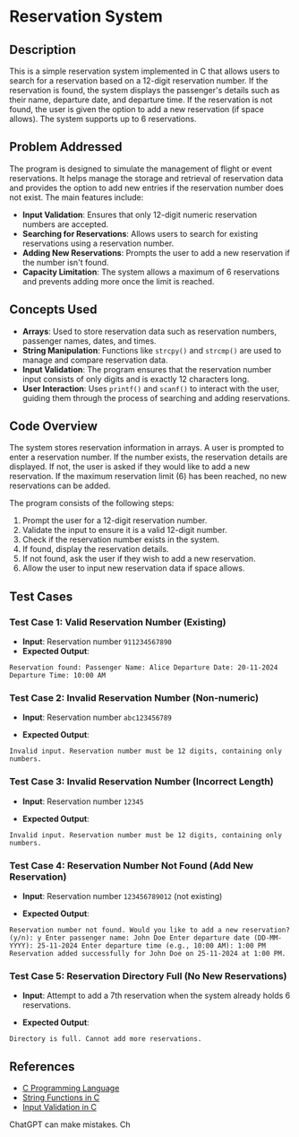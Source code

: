 # Reservation System

## Description

This is a simple reservation system implemented in C that allows users to search for a reservation based on a 12-digit reservation number. If the reservation is found, the system displays the passenger's details such as their name, departure date, and departure time. If the reservation is not found, the user is given the option to add a new reservation (if space allows). The system supports up to 6 reservations.

## Problem Addressed

The program is designed to simulate the management of flight or event reservations. It helps manage the storage and retrieval of reservation data and provides the option to add new entries if the reservation number does not exist. The main features include:

- **Input Validation**: Ensures that only 12-digit numeric reservation numbers are accepted.
- **Searching for Reservations**: Allows users to search for existing reservations using a reservation number.
- **Adding New Reservations**: Prompts the user to add a new reservation if the number isn't found.
- **Capacity Limitation**: The system allows a maximum of 6 reservations and prevents adding more once the limit is reached.

## Concepts Used

- **Arrays**: Used to store reservation data such as reservation numbers, passenger names, dates, and times.
- **String Manipulation**: Functions like `strcpy()` and `strcmp()` are used to manage and compare reservation data.
- **Input Validation**: The program ensures that the reservation number input consists of only digits and is exactly 12 characters long.
- **User Interaction**: Uses `printf()` and `scanf()` to interact with the user, guiding them through the process of searching and adding reservations.

## Code Overview

The system stores reservation information in arrays. A user is prompted to enter a reservation number. If the number exists, the reservation details are displayed. If not, the user is asked if they would like to add a new reservation. If the maximum reservation limit (6) has been reached, no new reservations can be added.

The program consists of the following steps:
1. Prompt the user for a 12-digit reservation number.
2. Validate the input to ensure it is a valid 12-digit number.
3. Check if the reservation number exists in the system.
4. If found, display the reservation details.
5. If not found, ask the user if they wish to add a new reservation.
6. Allow the user to input new reservation data if space allows.

## Test Cases

### Test Case 1: Valid Reservation Number (Existing)
- **Input**: Reservation number `911234567890`
- **Expected Output**: 

```
Reservation found: Passenger Name: Alice Departure Date: 20-11-2024 Departure Time: 10:00 AM
```

### Test Case 2: Invalid Reservation Number (Non-numeric)
- **Input**: Reservation number `abc123456789`

- **Expected Output**: 

```
Invalid input. Reservation number must be 12 digits, containing only numbers.
```


### Test Case 3: Invalid Reservation Number (Incorrect Length)
- **Input**: Reservation number `12345`

- **Expected Output**: 

```
Invalid input. Reservation number must be 12 digits, containing only numbers.
```

### Test Case 4: Reservation Number Not Found (Add New Reservation)
- **Input**: Reservation number `123456789012` (not existing)

- **Expected Output**: 

```
Reservation number not found. Would you like to add a new reservation? (y/n): y Enter passenger name: John Doe Enter departure date (DD-MM-YYYY): 25-11-2024 Enter departure time (e.g., 10:00 AM): 1:00 PM Reservation added successfully for John Doe on 25-11-2024 at 1:00 PM.
```

### Test Case 5: Reservation Directory Full (No New Reservations)
- **Input**: Attempt to add a 7th reservation when the system already holds 6 reservations.

- **Expected Output**: 
```
Directory is full. Cannot add more reservations.
```

## References

- [C Programming Language](https://en.wikipedia.org/wiki/C_(programming_language))
- [String Functions in C](https://www.cprogramming.com/tutorial/c/lesson4.html)
- [Input Validation in C](https://www.geeksforgeeks.org/c-program-to-validate-email-address/)











ChatGPT can make mistakes. Ch